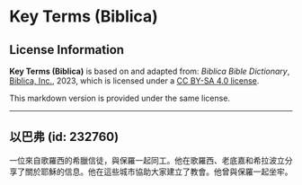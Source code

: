 # Key Terms (Biblica)

## License Information

**Key Terms (Biblica)** is based on and adapted from: _Biblica Bible Dictionary_, [Biblica, Inc.](https://www.biblica.com/), 2023, which is licensed under a [CC BY-SA 4.0 license](https://creativecommons.org/licenses/by-sa/4.0/legalcode.en).

This markdown version is provided under the same license.



--------------------------------

## 以巴弗 (id: 232760)

一位來自歌羅西的希臘信徒，與保羅一起同工。他在歌羅西、老底嘉和希拉波立分享了關於耶穌的信息。他在這些城市協助大家建立了教會。他曾與保羅一起坐牢。


